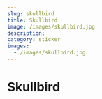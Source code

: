 ```yaml
---
slug: skullbird
title: Skullbird
image: /images/skullbird.jpg
description:
category: sticker
images:
  - /images/skullbird.jpg
---
```


# Skullbird
